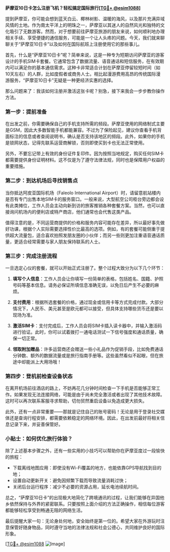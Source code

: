 **萨摩亚10日卡怎么注册飞机？轻松搞定国际旅行[[TG💪+ @esim1088](https://t.me/s/esim1088)]**

提到萨摩亚，你可能会想到蓝天白云、椰林树影、温暖的海风，以及那片充满异域风情的土地。作为南太平洋上的明珠之一，萨摩亚以其迷人的自然风光和独特的文化吸引了无数游客。然而，对于想要前往萨摩亚旅游的朋友来说，如何顺利地办理相关手续、享受便捷的通信服务，可能是一个让人头疼的问题。今天，我们就来聊聊关于“萨摩亚10日卡”以及如何在国际航班上注册使用它的那些事儿。

首先，什么是“萨摩亚10日卡”呢？简单来说，这是一种专为短期访问萨摩亚的游客设计的手机SIM卡套餐。它通常包含了数据流量、语音通话和短信服务，在有效期内可以满足你的基本通信需求。这种卡非常适合计划在萨摩亚停留较短时间（如10天左右）的人群，比如度假者或商务人士。相比起漫游费用高昂的传统国际漫游服务，“萨摩亚10日卡”无疑是一种更经济实惠的选择。

那么问题来了：我该如何注册并激活这张卡呢？别急，接下来我会一步步教你操作方法。

### 第一步：提前准备

在出发之前，你需要确保自己的手机支持所需的频段。萨摩亚使用的网络制式主要是GSM，因此大多数智能手机都能兼容。不过为了保险起见，建议你查看手机背面标注的信息或者查阅说明书，确认是否支持该地区的频段。此外，如果你的手机是锁网状态，记得先联系运营商解锁，否则即使买到卡也无法正常使用。

另外，不要忘记带上有效的身份证件复印件。因为按照当地规定，购买任何SIM卡都需要提供身份证明材料。这不仅是为了遵守法律法规，同时也是保障用户权益的重要措施。

### 第二步：到达机场后寻找销售点

当你抵达阿皮亚国际机场（Faleolo International Airport）时，请留意航站楼内是否有专门出售本地SIM卡的服务窗口。一般来说，大型航空公司柜台旁边都会设有此类摊位，工作人员会主动向新到访的旅客推销各种套餐方案。当然，也可以直接询问机场内的便利店或特产商店，他们通常也会代售这类产品。

值得注意的是，不同运营商提供的价格和服务内容可能存在差异，所以最好事先做好功课，根据个人实际需要选择性价比最高的选项。例如，有的套餐可能侧重于提供超大流量包，适合喜欢拍照发朋友圈的小伙伴；而另一些则更加注重语音通话质量，更适合经常需要与家人朋友保持联系的人士。

### 第三步：完成注册流程

一旦选定心仪的套餐，就可以开始正式注册了。整个过程大致分为以下几个环节：

1. **填写个人信息**：工作人员会让你填写一份简单的表格，包括姓名、国籍、护照号码等基本信息。请务必保证所填信息准确无误，以免日后产生不必要的麻烦。
   
2. **支付费用**：根据所选套餐的价格，通过现金或信用卡等方式完成付款。大部分情况下，人民币、美元甚至是欧元都可以接受，但具体支持哪些货币还是要以现场为准。

3. **激活SIM卡**：支付完成后，工作人员会将SIM卡插入读卡器中，并输入激活码进行验证。此时，你可以试着拨打一通电话测试一下信号强度和通话质量，确保一切正常。

4. **领取附加赠品**：许多运营商还会赠送一些小礼品作为促销手段，比如免费通话分钟数、额外的数据流量或是旅行指南手册等。这些虽然看似不起眼，但在旅途中却能派上大用场哦！

### 第四步：登机前检查设备状态

在离开机场前往酒店的路上，不妨再花几分钟时间检查一下手机是否能够正常工作。如果发现无法连接网络，可能是由于尚未完全激活或者出现了其他技术故障。这时可以再次联系客服寻求帮助，切勿贸然重启设备以免造成更大损失。

此外，还有一点非常重要——那就是记住自己的账号密码！无论是用于登录社交媒体还是查询行程安排，都需要依赖稳定的网络环境。因此，在出发前最好将相关信息记录下来，并妥善保管好。

### 小贴士：如何优化旅行体验？

除了上述基本步骤之外，还有一些实用的小技巧可以帮助你在萨摩亚度过一段愉快的旅程：

- 下载离线地图应用：即使没有Wi-Fi覆盖的地方，也能依靠GPS导航找到目的地；
- 设置自动更新开关：避免因频繁下载而导致流量消耗过快；
- 关闭后台运行程序：减少不必要的资源占用，延长电池续航时间。

总之，“萨摩亚10日卡”的出现极大地简化了跨境通讯的过程，让我们能够在异国他乡依然保持与外界的紧密联系。只要按照上面介绍的方法正确操作，相信每位游客都能够轻松享受到畅通无阻的网络生活。

最后提醒大家一句：无论身处何地，安全始终是第一位的。希望大家在外游玩时注意保管好随身物品，同时遵守当地的法律法规和社会公德心，共同维护良好的国际形象。

[[TG💪+ @esim1088](https://t.me/s/esim1088) ![Image](https://i.postimg.cc/4NQfJmqS/Snipaste-2025-05-13-00-14-12.png)]